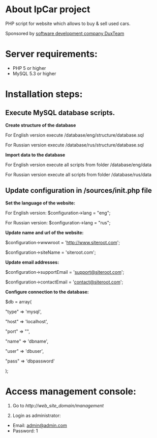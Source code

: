 # About IpCar project  

PHP script for website which allows to buy & sell used cars.  

Sponsored by [software development company DuxTeam](http://duxteam.com)  



# Server requirements:
* PHP 5 or higher
* MySQL 5.3 or higher

# Installation steps:

## Execute MySQL database scripts.

**Create structure of the database**  

For English version execute /database/eng/structure/database.sql  

For Russian version execute /database/rus/structure/database.sql  


**Import data to the database**  

For English version execute all scripts from folder /database/eng/data  

For Russian version execute all scripts from folder /database/rus/data  

## Update configuration in /sources/init.php file  

**Set the language of the website:**  

For English version: $configuration->lang = "eng";  

For Russian version: $configuration->lang = "rus";  

**Update name and url of the website:**  

$configuration->wwwroot = 'http://www.siteroot.com';  

$configuration->siteName = 'siteroot.com';  

**Update email addresses:**  

$configuration->supportEmail = 'support@siteroot.com';
  
$configuration->contactEmail = 'contact@siteroot.com';  

**Configure connection to the database:**  

$db = array(  

"type" => 'mysql',  

"host" => 'localhost',  

"port" => "",  

"name" => 'dbname', 

"user" => 'dbuser',  

"pass" => 'dbpassword'  

);  


# Access management console:
1. Go to _http://web_site_domain/management_  

2. Login as administrator:  

* Email: admin@admin.com
* Password: 1

